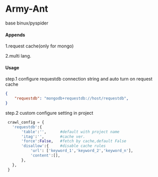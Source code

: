 Army-Ant
========

base binux/pyspider

#### Appends

1.request cache(only for mongo)

2.multi lang.

#### Usage

step.1 configure requestdb connection string and auto turn on request cache
```json
{ 
    "requestdb": "mongodb+requestdb://host/requestdb",
}
```

step.2 custom configure setting in project
```python
 crawl_config = {
   'requestdb':{
       'table':'',      #default with project name
       'itag':'',       #cache ver.
       'force':False,   #fetch by cache,default False
       'disallow':{     #disable cache rules
           'url': ['keyword_1','keyword_2','keyword_n'],
           'content':[],
       },
   },
 }
```
